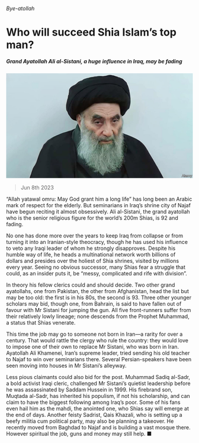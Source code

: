 ###### Bye-atollah

# Who will succeed Shia Islam’s top man? 

##### Grand Ayatollah Ali al-Sistani, a huge influence in Iraq, may be fading 

![image](images/20230610_MAP555.jpg) 

> Jun 8th 2023 

“Allah yatawal omru: May God grant him a long life” has long been an Arabic mark of respect for the elderly. But seminarians in Iraq’s shrine city of Najaf have begun reciting it almost obsessively. Ali al-Sistani, the grand ayatollah who is the senior religious figure for the world’s 200m Shias, is 92 and fading.

No one has done more over the years to keep Iraq from collapse or from turning it into an Iranian-style theocracy, though he has used his influence to veto any Iraqi leader of whom he strongly disapproves. Despite his humble way of life, he heads a multinational network worth billions of dollars and presides over the holiest of Shia shrines, visited by millions every year. Seeing no obvious successor, many Shias fear a struggle that could, as an insider puts it, be “messy, complicated and rife with division”.

In theory his fellow clerics could and should decide. Two other grand ayatollahs, one from Pakistan, the other from Afghanistan, head the list but may be too old: the first is in his 80s, the second is 93. Three other younger scholars may bid, though one, from Bahrain, is said to have fallen out of favour with Mr Sistani for jumping the gun. All five front-runners suffer from their relatively lowly lineage; none descends from the Prophet Muhammad, a status that Shias venerate. 

This time the job may go to someone not born in Iran—a rarity for over a century. That would rattle the clergy who rule the country: they would love to impose one of their own to replace Mr Sistani, who was born in Iran. Ayatollah Ali Khamenei, Iran’s supreme leader, tried sending his old teacher to Najaf to win over seminarians there. Several Persian-speakers have been seen moving into houses in Mr Sistani’s alleyway.

Less pious claimants could also bid for the post. Muhammad Sadiq al-Sadr, a bold activist Iraqi cleric, challenged Mr Sistani’s quietist leadership before he was assassinated by Saddam Hussein in 1999. His firebrand son, Muqtada al-Sadr, has inherited his populism, if not his scholarship, and can claim to have the biggest following among Iraq’s poor. Some of his fans even hail him as the mahdi, the anointed one, who Shias say will emerge at the end of days. Another feisty Sadrist, Qais Khazali, who is setting up a beefy militia cum political party, may also be planning a takeover. He recently moved from Baghdad to Najaf and is building a vast mosque there. However spiritual the job, guns and money may still help. ■

